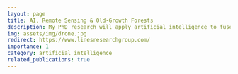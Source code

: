 ```yaml
---
layout: page
title: AI, Remote Sensing & Old-Growth Forests
description: My PhD research will apply artificial intelligence to fused remote sensing data to map and value old-growth forests in Romania’s Carpathian Mountains.
img: assets/img/drone.jpg
redirect: https://www.linesresearchgroup.com/
importance: 1
category: artificial intelligence
related_publications: true
---
```

